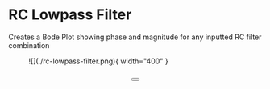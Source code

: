 # RC Lowpass Filter

Creates a Bode Plot showing phase and magnitude for any inputted RC filter combination

<figure markdown>
   ![](./rc-lowpass-filter.png){ width="400" }
</figure>

<form action="rc-lowpass-filter.html" style="text-align:center;">
<button style="align-content: center;" class="md-button md-button--primary">
</button>
</form>
